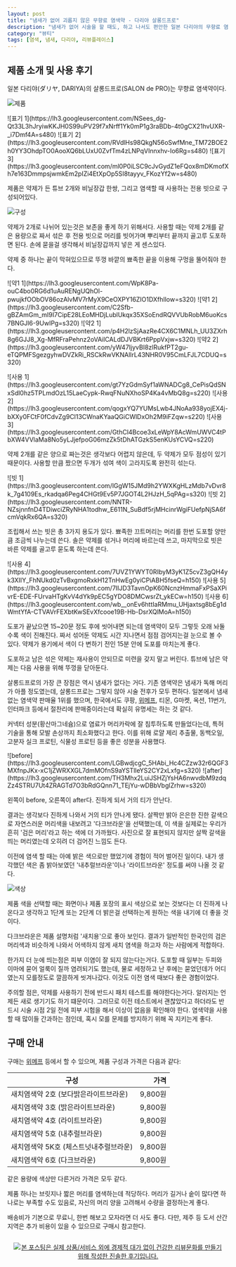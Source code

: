 ```yaml
---
layout: post
title: "냄새가 없어 괴롭지 않은 무향료 염색약 - 다리야 살롱드프로"
description: "냄새가 없어 시술을 할 때도, 하고 나서도 편안한 일본 다리야의 무향료 염색약 살롱드프로를 사용해봤다."
category: "뷰티"
tags: [염색, 냄새, 다리야, 리뷰플레이스]
---
```


## 제품 소개 및 사용 후기

일본 다리야(ダリヤ, DARIYA)의 살롱드프로(SALON de PRO)는 무향료 염색약이다.

![제품](https://lh3.googleusercontent.com/hubhQbQG1w_L6KKrEFLJetcehg6D8k_Y6ZmL4dN7DmLSlFdGgPmMviZLVYTmAgAmfFIyBW85giFxHA=s640)

<p class="center" markdown="1">
![표기 1](https://lh3.googleusercontent.com/NSees_dg-Qt33L3hJryiwKKJH0S99uPV29f7xNrff1Yk0mP1g3raBDb-4t0gCX21hvUXR-_i7Dmf4A=s480)
![표기 2](https://lh3.googleusercontent.com/RVdlHs98QkgN56oSwfMne_TM72BOE2h0YY3OhdpTO0AooXQ6bLUxU0ZvfTm4zLNPqVInnxhv-Io6Rg=s480)
![표기 3](https://lh3.googleusercontent.com/ml0P0iLSC9cJvGydZ1eFQox8mDKmofXh7e163DmmpsjwmkEm2pIZi4EtXpOp5SI8tayyv_FKozYf2w=s480)
</p>

제품은 약제가 든 튜브 2개와 비닐장갑 한쌍,
그리고 염색할 때 사용하는 전용 빗으로 구성되어있다.

![구성](https://lh3.googleusercontent.com/zDS1yqI_QkIb6_Ahs4JCQ3_HOmGpLsBgnaIjLa5GqBErUlbsIzaEizJEjp_k8Wz68OPZpHYagrD4EA=s640)

약제가 2개로 나뉘어 있는것은 보존을 좋게 하기 위해서다.
사용할 때는 약제 2개를 같은 용량으로 짜서 섞은 후
전용 빗으로 머리를 빗어가며 뿌리부터 끝까지 골고루 도포하면 된다.
손에 묻을걸 생각해서 비닐장갑까지 넣은 게 센스있다.

약제 중 하나는 끝이 막혀있으므로 뚜껑 바깥의 뾰족한 끝을 이용해 구멍을 뚤어줘야 한다.

<p class="center" markdown="1">
![약1 1](https://lh3.googleusercontent.com/WpK8Pa-ouC4bo0RG6d1uAuRENgUQhOl-pwujkfOObOV86ozAlvMV7rMyX9CeOXPY16ZIO1DXfhIlow=s320)
![약1 2](https://lh3.googleusercontent.com/C2Sfb-gBZAmGm_mI9I7CipE28LEoMHDjLublUkqx35XSoEndRQVVUbRobM6uoKcs7BNGJl6-9UwIPg=s320)  
![약2 1](https://lh3.googleusercontent.com/p4H2lzSjAazRe4CX6C1MNLh_UU3ZXrh8g6GJJ8_Xg-MfRFraPehnz2oVAilCALdDJVBKrt6PppVxjw=s320)
![약2 2](https://lh3.googleusercontent.com/yW47IjyvBI8zlRukfPT2gu-eTQPMFSgezgyhwDVZkRi_RSCkRwVKNAllrL43NHR0V95CmLFJL7CDUQ=s320)
</p>

<p class="center" markdown="1">
![사용 1](https://lh3.googleusercontent.com/gt7YzGdmSyf1aWNADCg8_CePisQdSNxSdl0hz5TPLmdOzL15LaeCypk-RwqFNuNXhoSP4Ka4vMbQ8g=s220)
![사용 2](https://lh3.googleusercontent.com/qogxYQ7YUMsLwb4JNoAa938yojEX4j-bXXy0FCtF0fCdvZg9Cl13CWnaKYaaQGiCWlDxOh2M9iFZqw=s220)
![사용 3](https://lh3.googleusercontent.com/GthCl4Bcoe3xLeWpY8AcWmUWVC4tPbXW4VVlaMa8No5yLJjefpoG06mzZk5tDhATGzkS5enKUsYCVQ=s220)
</p>

약제 2개를 같은 양으로 짜는것은 생각보다 어렵지 않은데,
두 약제가 모두 점성이 있기 때문이다.
사용할 만큼 짰으면 두개가 섞여 색이 고라지도록 완전히 섞는다.

<p class="center" markdown="1">
![빗 1](https://lh3.googleusercontent.com/lGgW15JMd9h2YWXKgHLzMdb7vDvr8k_7g4109Es_rkadqa6Peg4CHGt9Ev5P7JGOT4L2HJzH_5qPAg=s320)
![빗 2](https://lh3.googleusercontent.com/NNTR-NZsjnnfnD4TDiwciZRyNHA1todhw_E611N_SuBdf5rjMHcinrWgiFUefpNjSA6fcmVqkRx6QA=s320)
</p>

조립해서 쓰는 빗은 총 3가지 용도가 있다.
뾰족한 끄트머리는 머리를 한번 도포할 양만큼 조금씩 나누는데 쓴다.
솔은 약제를 섞거나 머리에 바르는데 쓰고,
마지막으로 빗은 바른 약제를 골고루 묻도록 하는데 쓴다.

<p class="center" markdown="1">
![사용 4](https://lh3.googleusercontent.com/7UVZ1YWYT0RIbyM3yK1Z5cvZ3gQH4yk3XIIY_FhNUkd0zTvBxgmoRxkH12TnHwEg0yiCPiABH5fseQ=h150)
![사용 5](https://lh3.googleusercontent.com/7IIJD3TavnOpK60NcnzHmmaFxPSaXPivrE-EDE-FUrvaHTgKvV4dYk9pEC5gYDO8DMCwsrZt_ykECw=h150)
![사용 6](https://lh3.googleusercontent.com/wb__onEv6httIaRMmu_UHjaxtsg8bEg1dWmtYfA-CTVAVrFEXbtKwSEvXfcooe19B-Hb-DsrXQlMoA=h150)
</p>

도포가 끝났으면 15~20문 정도 후에 씻어내면 되는데
염색약이 모두 그렇듯 오래 놔둘수록 색이 진해진다.
짜서 섞어둔 약제도 시간 지나면서 점점 검어지는걸 눈으로 볼 수 있다.
약제가 용기에서 색이 다 변하기 전인 15분 안에 도포를 마치는게 좋다.

도포하고 남은 섞은 약제는 재사용이 안되므로 미련을 갖지 말고 버린다.
튜브에 남은 약제는 다음 사용을 위해 뚜껑을 닫아둔다.

살롱드프로의 가장 큰 장점은 역시 냄새가 없다는 거다.
기존 염색약은 냄새가 독해 머리가 아플 정도였는데,
살롱드프로는 그렇지 않아 시술 전후가 모두 편하다.
일본에서 냄새 없는 염색약 판매율 1위를 했으며,
한국에서도 쿠팡, [위메프](http://www.wemakeprice.com/deal/adeal/1793418), 티몬, G마켓, 옥션, 11번가, 인터파크 등에서 절찬리에 판매중이라는데
확실히 유명세는 하는 것 같다.

커넥터 성분(황산마그네슘)으로 염료가 머리카락에 잘 침투하도록 만들었다는데,
특허 기술을 통해 모발 손상까지 최소화했다고 한다.
이를 위해 로얄 제리 추출물, 동백오일, 고분자 실크 프로틴, 식물성 프로틴 등을 좋은 성분을 사용했다.

<div class="mediablock" markdown="1">
![before](https://lh3.googleusercontent.com/LGBwdjcgC_5HAbi_Hc4CZzw32r6QGF3MXfnpJKx-xC1jZWRXXGL7dmMOfnS9aYSTlleYS2CY2xLxfg=s320)
![after](https://lh3.googleusercontent.com/TH3Mhx2LuiJSHZjYsHA6nwvdbM9zdqZz4STRU7Ut4ZRAGTd7O3bRdGQnn71_TEjYu-wDBbVbglZrhw=s320)
<p class="mediablock-caption">왼쪽이 before, 오른쪽이 after다. 진하게 되서 거의 티가 안난다.</p>
</div>

결과는 생각보다 진하게 나와서 거의 티가 안나게 됐다.
살짝만 밝아 은은한 진한 갈색으로 자연스러운 머리색을 내보려고 '다크브라운'을 선택했는데,
이 색을 실제로는 우리가 흔히 '검은 머리'라고 하는 색에 더 가까웠다.
사진으로 잘 표현되지 않지만 살짝 갈색을 띄는 머리였는데 오히려 더 검어진 느낌도 든다.

이전에 염색 할 때는 아예 밝은 색으로만 했었기에 경험이 적어 벌어진 일이다.
내가 생각했던 색은 좀 밝아보였던 '내추럴브라운'이나 '라이트브라운' 정도를 써야 나올 것 같다.

![색상](https://lh3.googleusercontent.com/-ewAhzumBpz0/Wd9wQ7xZ8CI/AAAAAAAAY1s/u7Yl4kKafZYNoKoKwBinkYJV5A5mC8dFwCE0YBhgL/s640/dariya-salon-de-pro-colors.jpg)

제품 색을 선택할 때는 화면이나 제품 포장의 표시 색상으로 보는 것보다는
더 진하게 나온다고 생각하고
1단계 또는 2단계 더 밝은걸 선택하는게
원하는 색을 내기에 더 좋을 것이다.

다크브라운은 제품 설명처럼 '새치용'으로 좋아 보인다.
결과가 일반적인 한국인의 검은 머리색과 비슷하게 나와서
어색하지 않게 새치 염색을 하고자 하는 사람에게 적합하다.

한가지 더 눈에 띄는점은 피부 이염이 잘 되지 않는다는거다.
도포할 때 일부는 두피와 이마에 묻어 얼룩이 질까 염려되기도 했는데,
물로 세정하고 난 후에는 묻었던데가 어디였는지 모를정도로 깔끔하게 씻겨나갔다.
이것도 이전 염색 때보다 좋은 경험이었다.

주의할 점은, 약제를 사용하기 전에 반드시 패치 테스트를 해야한다는거다.
알러지는 언제든 새로 생기기도 하기 떄문이다.
그러므로 이전 테스트에서 괜찮았다고 하더라도
반드시 시술 시점 2일 전에 피부 시험을 해서
이상이 없음을 확인해야 한다.
염색약을 사용할 때 많이들 간과하는 점인데, 혹시 모를 문제를 방지하기 위해 꼭 지키는게 좋다.



## 구매 안내

구매는 [위메프](http://www.wemakeprice.com/deal/adeal/1793418) 등에서 할 수 있으며,
제품 구성과 가격은 다음과 같다:

구성                                   | 가격
---------------------------------------|--------:
새치염색약 2호  (보다밝은라이트브라운) | 9,800원
새치염색약 3호  (밝은라이트브라운)     | 9,800원
새치염색약 4호  (라이트브라운)         | 9,800원
새치염색약 5호  (내추럴브라운)         | 9,800원
새치염색약 5K호 (체스트넛내추럴브라운) | 9,800원
새치염색약 6호  (다크브라운)           | 9,800원

같은 용량에 색상만 다른거라 가격은 모두 같다.

제품 하나는 브릿지나 짧은 머리를 염색하는데 적당하다.
머리가 길거나 숱이 많다면 하나로는 부족할 수도 있음로,
자신의 머리 양을 고려해서 수량을 결정하는게 좋다.

배송비가 기본으로 무료니, 한번 해보고 모자라면 더 사도 좋다.
다만, 제주 등 도서 산간 지역은 추가 비용이 있을 수 있으므로 구매시 참고한다.



<div style="text-align: center; padding: 1em;"><a href="http://reviewplace.co.kr/detail.php?number=10070" target="_blank"><img src="http://reviewplace.co.kr/blog_traffic.php?key=MTAwNzB8cmV6bm9h" border="0" alt="본 포스팅은 실제 상품/서비스 외에 경제적 대가 없이 건강한 리뷰문화를 만들기 위해 작성한 진솔한 후기입니다."></a></div>

